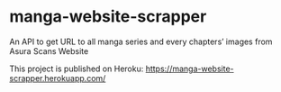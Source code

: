 # manga-website-scrapper
An API to get URL to all manga series and every chapters’ images from Asura Scans Website

This project is published on Heroku: https://manga-website-scrapper.herokuapp.com/
